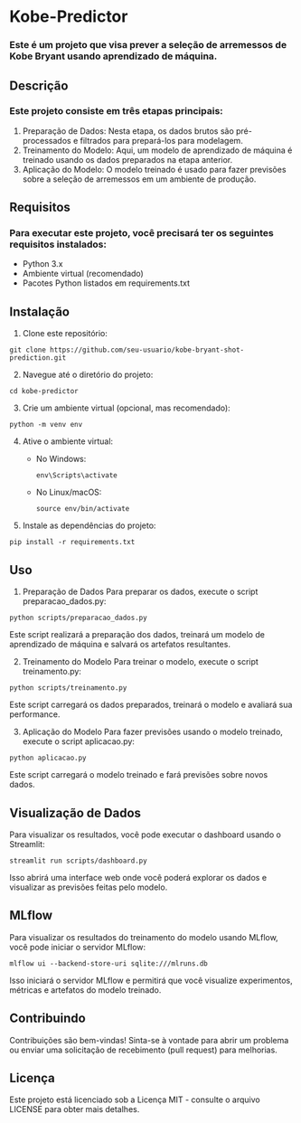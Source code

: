 # Kobe-Predictor

### Este é um projeto que visa prever a seleção de arremessos de Kobe Bryant usando aprendizado de máquina.

## Descrição
### Este projeto consiste em três etapas principais:

1. Preparação de Dados: Nesta etapa, os dados brutos são pré-processados e filtrados para prepará-los para modelagem.
2. Treinamento do Modelo: Aqui, um modelo de aprendizado de máquina é treinado usando os dados preparados na etapa anterior.
3. Aplicação do Modelo: O modelo treinado é usado para fazer previsões sobre a seleção de arremessos em um ambiente de produção.

## Requisitos

### Para executar este projeto, você precisará ter os seguintes requisitos instalados:

- Python 3.x
- Ambiente virtual (recomendado)
- Pacotes Python listados em requirements.txt

## Instalação

1. Clone este repositório:

```
git clone https://github.com/seu-usuario/kobe-bryant-shot-prediction.git
```

2. Navegue até o diretório do projeto:

```
cd kobe-predictor
```

3. Crie um ambiente virtual (opcional, mas recomendado):

```
python -m venv env
```

4. Ative o ambiente virtual:

    - No Windows:

        ```
        env\Scripts\activate
        ```

    - No Linux/macOS:

        ```
        source env/bin/activate
        ```


5. Instale as dependências do projeto:

```
pip install -r requirements.txt
```

## Uso

1. Preparação de Dados
Para preparar os dados, execute o script preparacao_dados.py:

```
python scripts/preparacao_dados.py
```
Este script realizará a preparação dos dados, treinará um modelo de aprendizado de máquina e salvará os artefatos resultantes.

2. Treinamento do Modelo
Para treinar o modelo, execute o script treinamento.py:

```
python scripts/treinamento.py
```
Este script carregará os dados preparados, treinará o modelo e avaliará sua performance.

3. Aplicação do Modelo
Para fazer previsões usando o modelo treinado, execute o script aplicacao.py:

```
python aplicacao.py
```
Este script carregará o modelo treinado e fará previsões sobre novos dados.

## Visualização de Dados
Para visualizar os resultados, você pode executar o dashboard usando o Streamlit:

```
streamlit run scripts/dashboard.py
```
Isso abrirá uma interface web onde você poderá explorar os dados e visualizar as previsões feitas pelo modelo.

## MLflow
Para visualizar os resultados do treinamento do modelo usando MLflow, você pode iniciar o servidor MLflow:

```
mlflow ui --backend-store-uri sqlite:///mlruns.db
```
Isso iniciará o servidor MLflow e permitirá que você visualize experimentos, métricas e artefatos do modelo treinado.

## Contribuindo
Contribuições são bem-vindas! Sinta-se à vontade para abrir um problema ou enviar uma solicitação de recebimento (pull request) para melhorias.

## Licença
Este projeto está licenciado sob a Licença MIT - consulte o arquivo LICENSE para obter mais detalhes.

